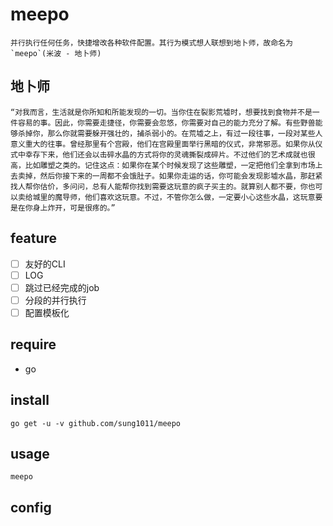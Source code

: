 # meepo

    并行执行任何任务，快捷增改各种软件配置。其行为模式想人联想到地卜师，故命名为`meepo`(米波 - 地卜师)

## 地卜师

    “对我而言，生活就是你所知和所能发现的一切。当你住在裂影荒墟时，想要找到食物并不是一件容易的事。因此，你需要走捷径，你需要会忽悠，你需要对自己的能力充分了解。有些野兽能够杀掉你，那么你就需要躲开强壮的，捕杀弱小的。在荒墟之上，有过一段往事，一段对某些人意义重大的往事。曾经那里有个宫殿，他们在宫殿里面举行黑暗的仪式，非常邪恶。如果你从仪式中幸存下来，他们还会以击碎水晶的方式将你的灵魂撕裂成碎片。不过他们的艺术成就也很高，比如雕塑之类的。记住这点：如果你在某个时候发现了这些雕塑，一定把他们全拿到市场上去卖掉，然后你接下来的一周都不会饿肚子。如果你走运的话，你可能会发现影墟水晶，那赶紧找人帮你估价，多问问，总有人能帮你找到需要这玩意的疯子买主的。就算别人都不要，你也可以卖给城里的魔导师，他们喜欢这玩意。不过，不管你怎么做，一定要小心这些水晶，这玩意要是在你身上炸开，可是很疼的。”

## feature

- [ ] 友好的CLI
- [ ] LOG
- [ ] 跳过已经完成的job
- [ ] 分段的并行执行
- [ ] 配置模板化

## require

- go

## install

`go get -u -v github.com/sung1011/meepo`

## usage

`meepo`

## config
